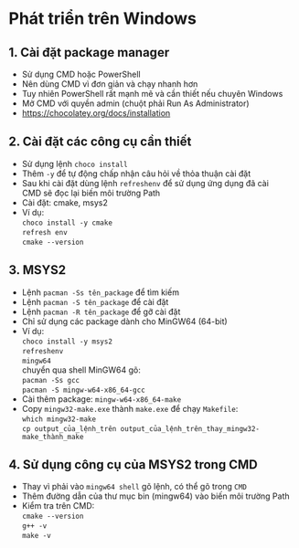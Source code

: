 # Phát triển trên Windows

## 1. Cài đặt package manager
- Sử dụng CMD hoặc PowerShell
- Nên dùng CMD vì đơn giản và chạy nhanh hơn
- Tuy nhiên PowerShell rất mạnh mẽ và cần thiết nếu chuyên Windows
- Mở CMD với quyền admin (chuột phải Run As Administrator)
- https://chocolatey.org/docs/installation

## 2. Cài đặt các công cụ cần thiết
- Sử dụng lệnh `choco install`
- Thêm `-y` để tự động chấp nhận câu hỏi về thỏa thuận cài đặt
- Sau khi cài đặt dùng lệnh `refreshenv` để sử dụng ứng dụng đã cài <br />
CMD sẽ đọc lại biến môi trường Path
- Cài đặt: cmake, msys2
- Ví dụ: <br />
`choco install -y cmake` <br />
`refresh env` <br />
`cmake --version`

## 3. MSYS2
- Lệnh `pacman -Ss tên_package` để tìm kiếm
- Lệnh `pacman -S tên_package` để cài đặt
- Lệnh `pacman -R tên_package` để gỡ cài đặt
- Chỉ sử dụng các package dành cho MinGW64 (64-bit)
- Ví dụ: <br />
`choco install -y msys2` <br />
`refreshenv` <br />
`mingw64` <br />
chuyển qua shell MinGW64 gõ: <br />
`pacman -Ss gcc` <br />
`pacman -S mingw-w64-x86_64-gcc`
- Cài thêm package: `mingw-w64-x86_64-make`
- Copy `mingw32-make.exe` thành `make.exe` để chạy `Makefile`: <br />
`which mingw32-make` <br />
`cp output_của_lệnh_trên output_của_lệnh_trên_thay_mingw32-make_thành_make`

## 4. Sử dụng công cụ của MSYS2 trong CMD
- Thay vì phải vào `mingw64 shell` gõ lệnh, có thể gõ trong `CMD`
- Thêm đường dẫn của thư mục bin (mingw64) vào biến môi trường Path
- Kiểm tra trên CMD: <br />
`cmake --version` <br />
`g++ -v` <br />
`make -v`

